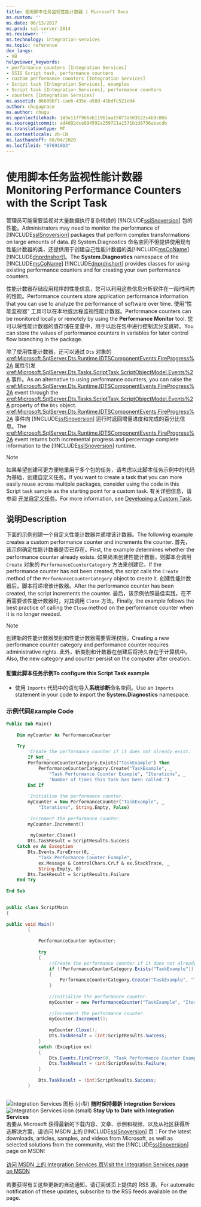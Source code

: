 ```yaml
---
title: 使用脚本任务监视性能计数器 | Microsoft Docs
ms.custom: ''
ms.date: 06/13/2017
ms.prod: sql-server-2014
ms.reviewer: ''
ms.technology: integration-services
ms.topic: reference
dev_langs:
- VB
helpviewer_keywords:
- performance counters [Integration Services]
- SSIS Script task, performance counters
- custom performance counters [Integration Services]
- Script task [Integration Services], examples
- Script task [Integration Services], performance counters
- counters [Integration Services]
ms.assetid: 86609bf1-cae6-435e-a58d-41bdfc521e94
author: chugugrace
ms.author: chugu
ms.openlocfilehash: 143e11ff966eb11961aa15073a503522c4b9c86b
ms.sourcegitcommit: ad4d92dce894592a259721a1571b1d8736abacdb
ms.translationtype: MT
ms.contentlocale: zh-CN
ms.lasthandoff: 08/04/2020
ms.locfileid: "87691803"
---
```

# <a name="monitoring-performance-counters-with-the-script-task"></a><span data-ttu-id="53cbd-102">使用脚本任务监视性能计数器</span><span class="sxs-lookup"><span data-stu-id="53cbd-102">Monitoring Performance Counters with the Script Task</span></span>
  <span data-ttu-id="53cbd-103">管理员可能需要监视对大量数据执行复杂转换的 [!INCLUDE[ssISnoversion](../../includes/ssisnoversion-md.md)] 包的性能。</span><span class="sxs-lookup"><span data-stu-id="53cbd-103">Administrators may need to monitor the performance of [!INCLUDE[ssISnoversion](../../includes/ssisnoversion-md.md)] packages that perform complex transformations on large amounts of data.</span></span> <span data-ttu-id="53cbd-104">  的 System.Diagnostics 命名空间不但提供使用现有性能计数器的类，还提供用于创建自己性能计数器的类[!INCLUDE[msCoName](../../includes/msconame-md.md)][!INCLUDE[dnprdnshort](../../includes/dnprdnshort-md.md)]。</span><span class="sxs-lookup"><span data-stu-id="53cbd-104">The **System.Diagnostics** namespace of the [!INCLUDE[msCoName](../../includes/msconame-md.md)] [!INCLUDE[dnprdnshort](../../includes/dnprdnshort-md.md)] provides classes for using existing performance counters and for creating your own performance counters.</span></span>  
  
 <span data-ttu-id="53cbd-105">性能计数器存储应用程序的性能信息，您可以利用这些信息分析软件在一段时间内的性能。</span><span class="sxs-lookup"><span data-stu-id="53cbd-105">Performance counters store application performance information that you can use to analyze the performance of software over time.</span></span> <span data-ttu-id="53cbd-106">使用“性能监视器”  工具可以在本地或远程监视性能计数器。</span><span class="sxs-lookup"><span data-stu-id="53cbd-106">Performance counters can be monitored locally or remotely by using the **Performance Monitor** tool.</span></span> <span data-ttu-id="53cbd-107">您可以将性能计数器的值存储在变量中，用于以后在包中进行控制流分支跳转。</span><span class="sxs-lookup"><span data-stu-id="53cbd-107">You can store the values of performance counters in variables for later control flow branching in the package.</span></span>  
  
 <span data-ttu-id="53cbd-108">除了使用性能计数器，还可以通过 `Dts` 对象的 <xref:Microsoft.SqlServer.Dts.Runtime.IDTSComponentEvents.FireProgress%2A> 属性引发 <xref:Microsoft.SqlServer.Dts.Tasks.ScriptTask.ScriptObjectModel.Events%2A> 事件。</span><span class="sxs-lookup"><span data-stu-id="53cbd-108">As an alternative to using performance counters, you can raise the <xref:Microsoft.SqlServer.Dts.Runtime.IDTSComponentEvents.FireProgress%2A> event through the <xref:Microsoft.SqlServer.Dts.Tasks.ScriptTask.ScriptObjectModel.Events%2A> property of the `Dts` object.</span></span> <span data-ttu-id="53cbd-109"><xref:Microsoft.SqlServer.Dts.Runtime.IDTSComponentEvents.FireProgress%2A> 事件向 [!INCLUDE[ssISnoversion](../../includes/ssisnoversion-md.md)] 运行时返回增量进度和完成的百分比信息。</span><span class="sxs-lookup"><span data-stu-id="53cbd-109">The <xref:Microsoft.SqlServer.Dts.Runtime.IDTSComponentEvents.FireProgress%2A> event returns both incremental progress and percentage complete information to the [!INCLUDE[ssISnoversion](../../includes/ssisnoversion-md.md)] runtime.</span></span>  
  
> [!NOTE]  
>  <span data-ttu-id="53cbd-110">如果希望创建可更方便地重用于多个包的任务，请考虑以此脚本任务示例中的代码为基础，创建自定义任务。</span><span class="sxs-lookup"><span data-stu-id="53cbd-110">If you want to create a task that you can more easily reuse across multiple packages, consider using the code in this Script task sample as the starting point for a custom task.</span></span> <span data-ttu-id="53cbd-111">有关详细信息，请参阅 [开发自定义任务](../extending-packages-custom-objects/task/developing-a-custom-task.md)。</span><span class="sxs-lookup"><span data-stu-id="53cbd-111">For more information, see [Developing a Custom Task](../extending-packages-custom-objects/task/developing-a-custom-task.md).</span></span>  
  
## <a name="description"></a><span data-ttu-id="53cbd-112">说明</span><span class="sxs-lookup"><span data-stu-id="53cbd-112">Description</span></span>  
 <span data-ttu-id="53cbd-113">下面的示例创建一个自定义性能计数器并递增该计数器。</span><span class="sxs-lookup"><span data-stu-id="53cbd-113">The following example creates a custom performance counter and increments the counter.</span></span> <span data-ttu-id="53cbd-114">首先，该示例确定性能计数器是否已存在。</span><span class="sxs-lookup"><span data-stu-id="53cbd-114">First, the example determines whether the performance counter already exists.</span></span> <span data-ttu-id="53cbd-115">如果尚未创建性能计数器，则脚本会调用 `Create` 对象的 `PerformanceCounterCategory` 方法来创建它。</span><span class="sxs-lookup"><span data-stu-id="53cbd-115">If the performance counter has not been created, the script calls the `Create` method of the `PerformanceCounterCategory` object to create it.</span></span> <span data-ttu-id="53cbd-116">创建性能计数器后，脚本将递增该计数器。</span><span class="sxs-lookup"><span data-stu-id="53cbd-116">After the performance counter has been created, the script increments the counter.</span></span> <span data-ttu-id="53cbd-117">最后，该示例依照最佳实践，在不再需要该性能计数器时，对其调用 `Close` 方法。</span><span class="sxs-lookup"><span data-stu-id="53cbd-117">Finally, the example follows the best practice of calling the `Close` method on the performance counter when it is no longer needed.</span></span>  
  
> [!NOTE]  
>  <span data-ttu-id="53cbd-118">创建新的性能计数器类别和性能计数器需要管理权限。</span><span class="sxs-lookup"><span data-stu-id="53cbd-118">Creating a new performance counter category and performance counter requires administrative rights.</span></span> <span data-ttu-id="53cbd-119">此外，新类别和计数器在创建后将持久存在于计算机中。</span><span class="sxs-lookup"><span data-stu-id="53cbd-119">Also, the new category and counter persist on the computer after creation.</span></span>  
  
#### <a name="to-configure-this-script-task-example"></a><span data-ttu-id="53cbd-120">配置此脚本任务示例</span><span class="sxs-lookup"><span data-stu-id="53cbd-120">To configure this Script Task example</span></span>  
  
-   <span data-ttu-id="53cbd-121">使用 `Imports` 代码中的语句导入**系统诊断**命名空间。</span><span class="sxs-lookup"><span data-stu-id="53cbd-121">Use an `Imports` statement in your code to import the **System.Diagnostics** namespace.</span></span>  
  
### <a name="example-code"></a><span data-ttu-id="53cbd-122">示例代码</span><span class="sxs-lookup"><span data-stu-id="53cbd-122">Example Code</span></span>  
  
```vb  
Public Sub Main()  
  
    Dim myCounter As PerformanceCounter  
  
    Try  
        'Create the performance counter if it does not already exist.  
        If Not _  
        PerformanceCounterCategory.Exists("TaskExample") Then  
            PerformanceCounterCategory.Create("TaskExample", _  
                "Task Performance Counter Example", "Iterations", _  
                "Number of times this task has been called.")  
        End If  
  
        'Initialize the performance counter.  
        myCounter = New PerformanceCounter("TaskExample", _  
            "Iterations", String.Empty, False)  
  
        'Increment the performance counter.  
        myCounter.Increment()  
  
         myCounter.Close()  
        Dts.TaskResult = ScriptResults.Success  
    Catch ex As Exception  
        Dts.Events.FireError(0, _  
            "Task Performance Counter Example", _  
            ex.Message & ControlChars.CrLf & ex.StackTrace, _  
            String.Empty, 0)  
        Dts.TaskResult = ScriptResults.Failure  
    End Try  
  
End Sub  
```  
  
```csharp  
  
public class ScriptMain  
{  
  
public void Main()  
        {  
  
            PerformanceCounter myCounter;  
  
            try  
            {  
                //Create the performance counter if it does not already exist.  
                if (!PerformanceCounterCategory.Exists("TaskExample"))  
                {  
                    PerformanceCounterCategory.Create("TaskExample", "Task Performance Counter Example", "Iterations", "Number of times this task has been called.");  
                }  
  
                //Initialize the performance counter.  
                myCounter = new PerformanceCounter("TaskExample", "Iterations", String.Empty, false);  
  
                //Increment the performance counter.  
                myCounter.Increment();  
  
                myCounter.Close();  
                Dts.TaskResult = (int)ScriptResults.Success;  
            }  
            catch (Exception ex)  
            {  
                Dts.Events.FireError(0, "Task Performance Counter Example", ex.Message + "\r" + ex.StackTrace, String.Empty, 0);  
                Dts.TaskResult = (int)ScriptResults.Failure;  
            }  
  
            Dts.TaskResult = (int)ScriptResults.Success;  
        }  
  
```  
  
<span data-ttu-id="53cbd-123">![Integration Services 图标 (小型) ](../media/dts-16.gif "集成服务图标（小）")  **随时保持最新 Integration Services**</span><span class="sxs-lookup"><span data-stu-id="53cbd-123">![Integration Services icon (small)](../media/dts-16.gif "Integration Services icon (small)")  **Stay Up to Date with Integration Services**</span></span><br /> <span data-ttu-id="53cbd-124">若要从 Microsoft 获得最新的下载内容、文章、示例和视频，以及从社区获得所选解决方案，请访问 MSDN 上的 [!INCLUDE[ssISnoversion](../../includes/ssisnoversion-md.md)] 页：</span><span class="sxs-lookup"><span data-stu-id="53cbd-124">For the latest downloads, articles, samples, and videos from Microsoft, as well as selected solutions from the community, visit the [!INCLUDE[ssISnoversion](../../includes/ssisnoversion-md.md)] page on MSDN:</span></span><br /><br /> [<span data-ttu-id="53cbd-125">访问 MSDN 上的 Integration Services 页</span><span class="sxs-lookup"><span data-stu-id="53cbd-125">Visit the Integration Services page on MSDN</span></span>](https://go.microsoft.com/fwlink/?LinkId=136655)<br /><br /> <span data-ttu-id="53cbd-126">若要获得有关这些更新的自动通知，请订阅该页上提供的 RSS 源。</span><span class="sxs-lookup"><span data-stu-id="53cbd-126">For automatic notification of these updates, subscribe to the RSS feeds available on the page.</span></span>  
  
  
